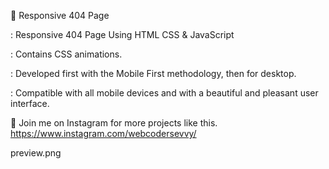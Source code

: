 👻 Responsive 404 Page

: Responsive 404 Page Using HTML CSS & JavaScript

: Contains CSS animations.

: Developed first with the Mobile First methodology, then for desktop.

: Compatible with all mobile devices and with a beautiful and pleasant user interface.

💙 Join me on Instagram for more projects like this. https://www.instagram.com/webcodersevvy/

preview.png